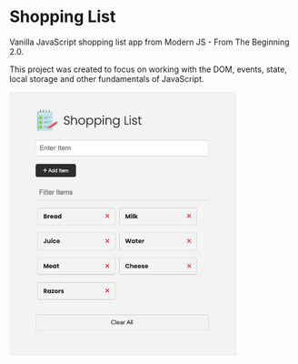 # Shopping List

Vanilla JavaScript shopping list app from Modern JS - From The Beginning 2.0.

This project was created to focus on working with the DOM, 
events, state, local storage and other fundamentals of JavaScript.

<img src="images/screen.png" width="400">
